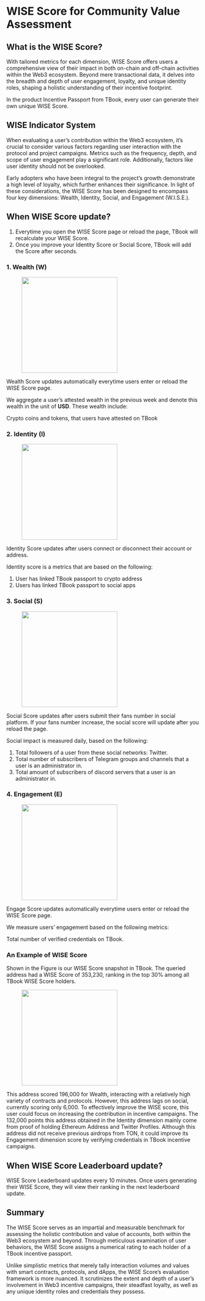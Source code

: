 # WISE Score for Community Value Assessment

## What is the WISE Score?

With tailored metrics for each dimension, WISE Score offers users a comprehensive view of their impact in both on-chain and off-chain activities within the Web3 ecosystem. Beyond mere transactional data, it delves into the breadth and depth of user engagement, loyalty, and unique identity roles, shaping a holistic understanding of their incentive footprint.

In the product Incentive Passport from TBook, every user can generate their own unique WISE Score.

## WISE Indicator System

When evaluating a user’s contribution within the Web3 ecosystem, it’s crucial to consider various factors regarding user interaction with the protocol and project campaigns. Metrics such as the frequency, depth, and scope of user engagement play a significant role. Additionally, factors like user identity should not be overlooked.

Early adopters who have been integral to the project’s growth demonstrate a high level of loyalty, which further enhances their significance. In light of these considerations, the WISE Score has been designed to encompass four key dimensions: Wealth, Identity, Social, and Engagement (W.I.S.E.).

## When WISE Score update?

1. Everytime you open the WISE Score page or reload the page, TBook will recalculate your WISE Score.
2. Once you improve your Identity Score or Social Score, TBook will add the Score after seconds.

### 1. Wealth (W)

<div align="left">

<figure><img src="pics/Wealth Score.png" alt="" width="250"><figcaption></figcaption></figure>
</div>

Wealth Score updates automatically everytime users enter or reload the WISE Score page.

We aggregate a user’s attested wealth in the previous week and denote this wealth in the unit of **USD**. These wealth include:

Crypto coins and tokens, that users have attested on TBook

### 2. Identity (I)

<div align="left">

<figure><img src="pics/IdentityScore.png" alt="" width="250"><figcaption></figcaption></figure>
</div>

Identity Score updates after users connect or disconnect their account or address.

Identity score is a metrics that are based on the following:

1. User has linked TBook passport to crypto address
2. Users has linked TBook passport to social apps

### 3. Social (S)

<div align="left">

<figure><img src="pics/SocialScore.png" alt="" width="250"><figcaption></figcaption></figure>
</div>

Social Score updates after users submit their fans number in social platform.
If your fans number increase, the social score will update after you reload the page.

Social impact is measured daily, based on the following:

1. Total followers of a user from these social networks: Twitter.
2. Total number of subscribers of Telegram groups and channels that a user is an administrator in.
3. Total amount of subscribers of discord servers that a user is an administrator in.

### 4. Engagement (E)

<div align="left">

<figure><img src="pics/EngageScore.png" alt="" width="250"><figcaption></figcaption></figure>
</div>

Engage Score updates automatically everytime users enter or reload the WISE Score page.

We measure users’ engagement based on the following metrics:

Total number of verified credentials on TBook.

### An Example of WISE Score

Shown in the Figure is our WISE Score snapshot in TBook. The queried address had a WISE Score of 353,230, ranking in the top 30% among all TBook WISE Score holders.

<div align="left">

<figure><img src="pics/examplewise.png" alt="" width="250"><figcaption></figcaption></figure>
</div>

This address scored 196,000 for Wealth, interacting with a relatively high variety of contracts and protocols. However, this address lags on social, currently scoring only 6,000. To effectively improve the WISE score, this user could focus on increasing the contribution in incentive campaigns. The 132,000 points this address obtained in the Identity dimension mainly come from proof of holding Ethereum Address and Twitter Profiles. Although this address did not receive previous airdrops from TON, it could improve its Engagement dimension score by verifying credentials in TBook incentive campaigns.

## When WISE Score Leaderboard update?
WISE Score Leaderboard updates every 10 minutes.
Once users generating their WISE Score, they will view their ranking in the next leaderboard update.

## Summary

The WISE Score serves as an impartial and measurable benchmark for assessing the holistic contribution and value of accounts, both within the Web3 ecosystem and beyond. Through meticulous examination of user behaviors, the WISE Score assigns a numerical rating to each holder of a TBook incentive passport.

Unlike simplistic metrics that merely tally interaction volumes and values with smart contracts, protocols, and dApps, the WISE Score’s evaluation framework is more nuanced. It scrutinizes the extent and depth of a user’s involvement in Web3 incentive campaigns, their steadfast loyalty, as well as any unique identity roles and credentials they possess.
